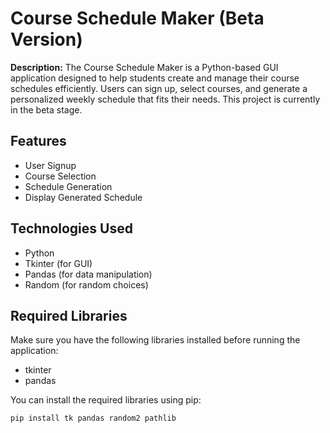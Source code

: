 # Course Schedule Maker (Beta Version)

**Description:** The Course Schedule Maker is a Python-based GUI application designed to help students create and manage their course schedules efficiently. Users can sign up, select courses, and generate a personalized weekly schedule that fits their needs. This project is currently in the beta stage.

## Features
- User Signup
- Course Selection
- Schedule Generation
- Display Generated Schedule

## Technologies Used
- Python
- Tkinter (for GUI)
- Pandas (for data manipulation)
- Random (for random choices)

## Required Libraries
Make sure you have the following libraries installed before running the application:
- tkinter
- pandas

You can install the required libraries using pip:
```sh
pip install tk pandas random2 pathlib


